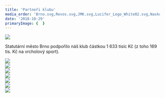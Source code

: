 ```yaml
---
title: 'Partneři klubu'
media_order: 'Brno.svg,Revos.svg,JMK.svg,Lucifer_Logo_White02.svg,Naskok.svg,SAP.svg,Sportuj.svg,BonaVita_ logo.png'
date: '2018-10-29'
primaryImage: {  }
---
```


<div class="row align-items-center">
    <div class="col-md-6">
        <div>
            <a href="https://www.brno.cz/uvodni-strana/" target="_blank">
            <img class="sponsors--img" src="{{page.route()}}/Brno.svg">
            </a>
        </div>
        <div>
            <p>Statutární město Brno podpořilo náš klub částkou 1 633 tisíc Kč (z toho 169 tis. Kč na vrcholový sport).</p>
        </div>
    </div>
    <div class="col-md-6">
        <a href="https://www.kr-jihomoravsky.cz/" target="_blank">
        <img class="sponsors--img" src="{{page.route()}}/JMK.svg">
        </a>
    </div>
    <div class="col-md-6">
        <a href="http://www.revos.cz/" target="_blank">
        <img class="sponsors--img" src="{{page.route()}}/Revos.svg">
        </a>
    </div>
    <div class="col-md-6">
        <a href="https://www.naskok.cz/" target="_blank">
        <img class="sponsors--img" src="{{page.route()}}/Naskok.svg">
        </a>
    </div>
<!--## Zakomentovano nez zjistime, jestli z nich jeste neco nedostanem
    <div class="col-md-6">
        <a href="https://www.sap.com/cz/products/business-one.html" target="_blank">
        <img class="sponsors--img" src="{{page.route()}}/SAP.svg">
        </a>
    </div>
-->
    <div class="col-md-6">
        <a href="https://www.cus-sportujsnami.cz/" target="_blank">
        <img class="sponsors--img" src="{{page.route()}}/Sportuj.svg">
        </a>
    </div>
    <div class="col-md-6">
        <a href="https://www.bonavita.cz/" target="_blank">
        <img class="sponsors--img" src="{{page.route()}}/BonaVita_ logo.png">
        </a>
    </div>
    <div class="col-md-6">
        <a href="https://www.obnadace.cz/" target="_blank">
        <img class="sponsors--img" src="http://www.orientacnisporty.cz/upload/ilustracni-obrazky/nadaceob.PNG">
        </a>
    </div>
    <div class="col-md-6">
        <a href="https://luciferlights.net/" target="_blank">
        <img class="sponsors--img" src="{{page.route()}}/\Lucifer_Logo_White02.svg">
        </a>
    </div>
</div>
